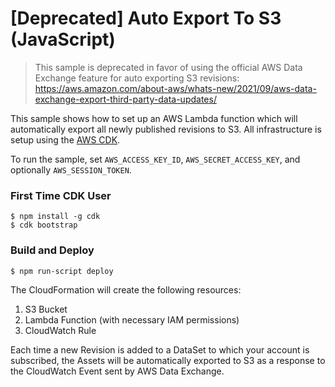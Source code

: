 # [Deprecated] Auto Export To S3 (JavaScript)

> This sample is deprecated in favor of using the official AWS Data Exchange feature for auto exporting S3 revisions: https://aws.amazon.com/about-aws/whats-new/2021/09/aws-data-exchange-export-third-party-data-updates/

This sample shows how to set up an AWS Lambda function which will automatically export all newly published revisions to S3. All infrastructure is setup using the [AWS CDK](https://docs.aws.amazon.com/cdk/latest/guide/home.html).

To run the sample, set `AWS_ACCESS_KEY_ID`, `AWS_SECRET_ACCESS_KEY`, and optionally `AWS_SESSION_TOKEN`.


### First Time CDK User

```
$ npm install -g cdk
$ cdk bootstrap
```

### Build and Deploy
```
$ npm run-script deploy
```

The CloudFormation will create the following resources:

1. S3 Bucket
1. Lambda Function (with necessary IAM permissions)
1. CloudWatch Rule

Each time a new Revision is added to a DataSet to which your account is subscribed, the Assets will be automatically exported to S3 as a response to the CloudWatch Event sent by AWS Data Exchange.